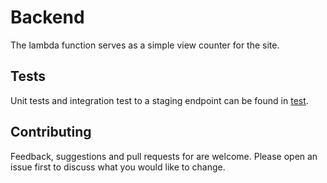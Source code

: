 # Backend 

The lambda function serves as a simple view counter for the site. 

## Tests

Unit tests and integration test to a staging endpoint can be found in [test](test).

## Contributing

Feedback, suggestions and pull requests for are welcome. Please open an issue first to discuss what you would like to change.